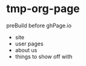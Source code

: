 # tmp-org-page

preBuild before ghPage.io


- site
- user pages
- about us
- things to show off with
